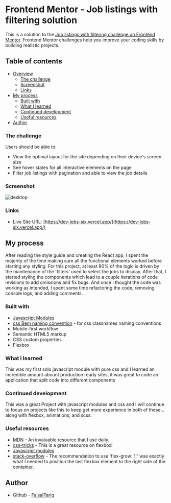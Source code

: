 # Frontend Mentor - Job listings with filtering solution

This is a solution to the [Job listings with filtering challenge on Frontend Mentor](https://www.frontendmentor.io/challenges/job-listings-with-filtering-ivstIPCt). Frontend Mentor challenges help you improve your coding skills by building realistic projects.

## Table of contents

- [Overview](#overview)
  - [The challenge](#the-challenge)
  - [Screenshot](#screenshot)
  - [Links](#links)
- [My process](#my-process)
  - [Built with](#built-with)
  - [What I learned](#what-i-learned)
  - [Continued development](#continued-development)
  - [Useful resources](#useful-resources)
- [Author](#author)

### The challenge

Users should be able to:

- View the optimal layout for the site depending on their device's screen size
- See hover states for all interactive elements on the page
- Filter job listings with pagination and able to view the job details

### Screenshot

![desktop](https://res.cloudinary.com/djk0fdvtu/image/upload/v1669657353/screencapture-127-0-0-1-5500-2022-11-28-21_42_12_reffhr.png)

### Links

- Live Site URL: [https://dev-jobs-six.vercel.app/](https://dev-jobs-six.vercel.app/)

## My process

After reading the style guide and creating the React app, I spent the majority of the time making sure all the functional elements worked before starting any styling. For this project, at least 80% of the logic is driven by the maintenance of the 'filters' used to select the jobs to display. After that, I started styling the components which lead to a couple iterations of code revisions to add omissions and fix bugs. And once I thought the code was working as intended, I spent some time refactoring the code, removing console logs, and adding comments.

### Built with

- [Javascript Modules](https://developer.mozilla.org/en-US/docs/Web/JavaScript/Guide/Modules)
- [css Bem naming convention](https://getbem.com/naming/) - for css classnames naming conventions
- Mobile-first workflow
- Semantic HTML5 markup
- CSS custom properties
- Flexbox

### What I learned

This was my first solo javascript module with pure css and I learned an incredible amount abount production ready sites, it was great to code an application that split code into different components

### Continued development

This was a great Project with javascript modules and css and I will continue to focus on projects like this to keep get more experience in both of these... along with flexbox, animations, and scss.

### Useful resources

- [MDN](https://developer.mozilla.org/en-US/) - An invaluable resource that I use daily.
- [css-tricks](https://css-tricks.com/snippets/css/a-guide-to-flexbox/) - This is a great resource on flexbox!
- [Javascript modules](https://developer.mozilla.org/en-US/docs/Web/JavaScript/Guide/Modules)
- [stack-overflow](https://stackoverflow.com/questions/31000885/align-an-element-to-bottom-with-flexbox) - The recommendation to use 'flex-grow: 1;' was exactly what I needed to position the last flexbox element to the right side of the container.

## Author

- Github - [FaisalTariq](https://github.com/BloodySteps)
